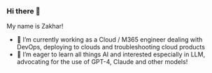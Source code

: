 ### Hi there 👋

My name is Zakhar! 

- 🔭 I’m currently working as a Cloud / M365 engineer dealing with DevOps, deploying to clouds and troubleshooting cloud products
- 🌱 I’m eager to learn all things AI and interested especially in LLM, advocating for the use of GPT-4, Claude and other models! 
